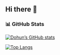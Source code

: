 ## Hi there 👋

### 📊 GitHub Stats
[![Dohun’s GitHub stats](https://github-readme-stats.vercel.app/api?username=eraser502&show_icons=true&theme=radical)](https://github.com/eraser502/github-readme-stats)

[![Top Langs](https://github-readme-stats.vercel.app/api/top-langs/?username=eraser502&layout=compact&theme=tokyonight)](https://github.com/eraser502/github-readme-stats)
<!--
**eraser502/eraser502** is a ✨ _special_ ✨ repository because its `README.md` (this file) appears on your GitHub profile.

Here are some ideas to get you started:

- 🔭 I’m currently working on ...
- 🌱 I’m currently learning ...
- 👯 I’m looking to collaborate on ...
- 🤔 I’m looking for help with ...
- 💬 Ask me about ...
- 📫 How to reach me: ...
- 😄 Pronouns: ...
- ⚡ Fun fact: ...
-->
